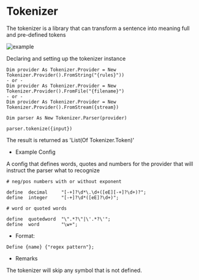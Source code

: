# Tokenizer

The tokenizer is a library that can transform a sentence into meaning full and pre-defined tokens


![example](https://i.imgur.com/dqzEIsq.png)

Declaring and setting up the tokenizer instance
``` VB.NET
Dim provider As Tokenizer.Provider = New Tokenizer.Provider().FromString("{rules}"))
- or -
Dim provider As Tokenizer.Provider = New Tokenizer.Provider().FromFile("{filename}")
- or -
Dim provider As Tokenizer.Provider = New Tokenizer.Provider().FromStream({stream})

Dim parser As New Tokenizer.Parser(provider)

parser.tokenize({input})
```

The result is returned as 'List(Of Tokenizer.Token)'

- Example Config

A config that defines words, quotes and numbers for the provider that will instruct the parser what to recognize
```
# neg/pos numbers with or without exponent

define 	decimal		"[-+]?\d*\.\d+([eE][-+]?\d+)?";
define 	integer		"[-+]?\d*([eE]?\d+)";

# word or quoted words

define 	quotedword	"\".*?\"|\'.*?\'";
define 	word		"\w+";
```


- Format:

```
Define {name} {"regex pattern"};
```


- Remarks

The tokenizer will skip any symbol that is not defined.
